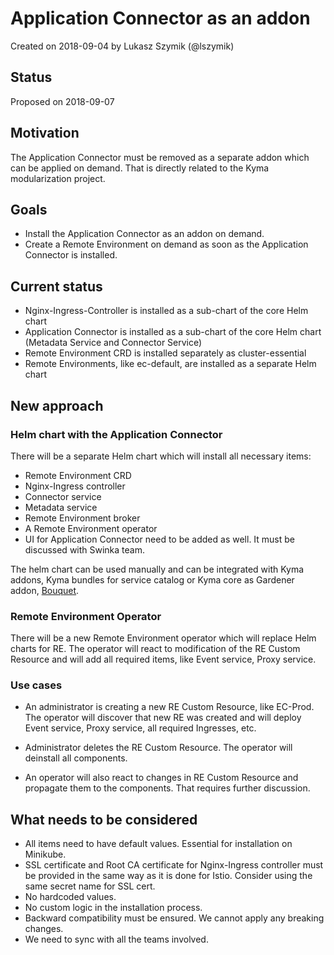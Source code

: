 # Application Connector as an addon

Created on 2018-09-04 by Lukasz Szymik (@lszymik)

## Status

Proposed on 2018-09-07

## Motivation

The Application Connector must be removed as a separate addon which can be applied on demand. That is directly related to the Kyma modularization project.

## Goals

- Install the Application Connector as an addon on demand.
- Create a Remote Environment on demand as soon as the Application Connector is installed.

## Current status

- Nginx-Ingress-Controller is installed as a sub-chart of the core Helm chart
- Application Connector is installed as a sub-chart of the core Helm chart (Metadata Service and Connector Service)
- Remote Environment CRD is installed separately as cluster-essential
- Remote Environments, like ec-default, are installed as a separate Helm chart

## New approach

### Helm chart with the Application Connector

There will be a separate Helm chart which will install all necessary items:

- Remote Environment CRD
- Nginx-Ingress controller
- Connector service
- Metadata service
- Remote Environment broker
- A Remote Environment operator
- UI for Application Connector need to be added as well. It must be discussed with Swinka team.

The helm chart can be used manually and can be integrated with Kyma addons, Kyma bundles for service catalog or Kyma core as Gardener addon, [Bouquet](https://github.com/gardener/bouquet).

### Remote Environment Operator

There will be a new Remote Environment operator which will replace Helm charts for RE. The operator will react to modification of the RE Custom Resource and will add all required items, like Event service, Proxy service.

### Use cases

- An administrator is creating a new RE Custom Resource, like EC-Prod. The operator will discover that new RE was created and will deploy Event service, Proxy service, all required Ingresses, etc.

- Administrator deletes the RE Custom Resource. The operator will deinstall all components.

- An operator will also react to changes in RE Custom Resource and propagate them to the components. That requires further discussion.

## What needs to be considered

- All items need to have default values. Essential for installation on Minikube.
- SSL certificate and Root CA certificate for Nginx-Ingress controller must be provided in the same way as it is done for Istio. Consider using the same secret name for SSL cert.
- No hardcoded values.
- No custom logic in the installation process.
- Backward compatibility must be ensured. We cannot apply any breaking changes.
- We need to sync with all the teams involved.
